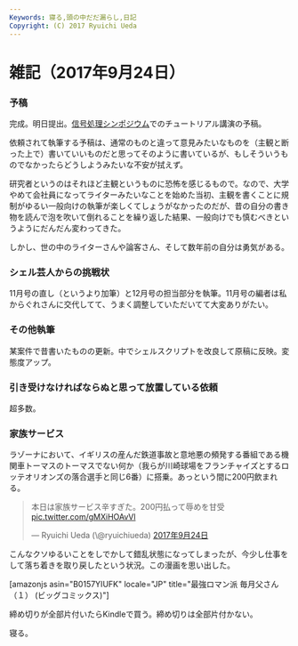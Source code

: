 ```yaml
---
Keywords: 寝る,頭の中だだ漏らし,日記
Copyright: (C) 2017 Ryuichi Ueda
---
```


# 雑記（2017年9月24日）
<h3>予稿</h3>
完成。明日提出。<a href="http://www.ieice.org/~sip/symp/2017/" target="_blank" rel="noopener">信号処理シンポジウム</a>でのチュートリアル講演の予稿。

依頼されて執筆する予稿は、通常のものと違って意見みたいなものを（主観と断った上で）書いていいものだと思ってそのように書いているが、もしそういうものでなかったらどうしようみたいな不安が拭えず。

研究者というのはそれほど主観というものに恐怖を感じるもので。なので、大学やめて会社員になってライターみたいなことを始めた当初、主観を書くことに規制がゆるい一般向けの執筆が楽しくてしょうがなかったのだが、昔の自分の書き物を読んで泡を吹いて倒れることを繰り返した結果、一般向けでも慎むべきというようにだんだん変わってきた。

しかし、世の中のライターさんや論客さん、そして数年前の自分は勇気がある。

<h3>シェル芸人からの挑戦状</h3>
11月号の直し（というより加筆）と12月号の担当部分を執筆。11月号の編者は私からぐれさんに交代してて、うまく調整していただいてて大変ありがたい。
<h3>その他執筆</h3>
某案件で昔書いたものの更新。中でシェルスクリプトを改良して原稿に反映。変態度アップ。

<h3>引き受けなければならぬと思って放置している依頼</h3>

超多数。

<h3>家族サービス</h3>

ラゾーナにおいて、イギリスの産んだ鉄道事故と意地悪の頻発する番組である機関車トーマスのトーマスでない何か（我らが川崎球場をフランチャイズとするロッテオリオンズの落合選手と同じ6番）に搭乗。あっという間に200円飲まれる。

<blockquote class="twitter-tweet" data-lang="ja"><p lang="ja" dir="ltr">本日は家族サービス辛すぎた。200円払って辱めを甘受 <a href="https://t.co/gMXiHOAvVl">pic.twitter.com/gMXiHOAvVl</a></p>&mdash; Ryuichi Ueda (\@ryuichiueda) <a href="https://twitter.com/ryuichiueda/status/911942409981853698">2017年9月24日</a></blockquote> <script async src="//platform.twitter.com/widgets.js" charset="utf-8"></script>

こんなクソゆるいことをしでかして錯乱状態になってしまったが、今少し仕事をして落ち着きを取り戻したという状況。この漫画を思い出した。

[amazonjs asin="B0157YIUFK" locale="JP" title="最強ロマン派 毎月父さん（１） (ビッグコミックス)"]

締め切りが全部片付いたらKindleで買う。締め切りは全部片付かない。

寝る。
